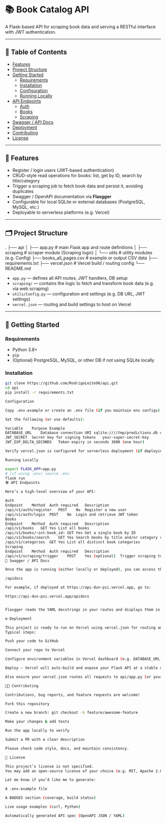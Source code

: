 # 📚 Book Catalog API

A Flask-based API for scraping book data and serving a RESTful interface with JWT authentication.

---

## 🧩 Table of Contents

- [Features](#features)  
- [Project Structure](#project-structure)  
- [Getting Started](#getting-started)  
  - [Requirements](#requirements)  
  - [Installation](#installation)  
  - [Configuration](#configuration)  
  - [Running Locally](#running-locally)  
- [API Endpoints](#api-endpoints)  
  - [Auth](#auth)  
  - [Books](#books)  
  - [Scraping](#scraping)  
- [Swagger / API Docs](#swagger--api-docs)  
- [Deployment](#deployment)  
- [Contributing](#contributing)  
- [License](#license)

---

## 🎯 Features

- Register / login users (JWT-based authentication)  
- CRUD-style read operations for books: list, get by ID, search by title/category  
- Trigger a scraping job to fetch book data and persist it, avoiding duplicates  
- Swagger / OpenAPI documentation via **Flasgger**  
- Configurable for local SQLite or external databases (PostgreSQL, MySQL, etc.)  
- Deployable to serverless platforms (e.g. Vercel)  

---

## 🗂 Project Structure

.
├── api
│ ├── app.py # main Flask app and route definitions
│ ├── scraping # scraper module (Scraping logic)
│ └── utils # utility modules (e.g. Config)
├── books_all_pages.csv # example or output CSV data
├── requirements.txt
├── vercel.json # Vercel build / routing config
└── README.md


- `app.py` — defines all API routes, JWT handlers, DB setup  
- `scraping/` — contains the logic to fetch and transform book data (e.g. via web scraping)  
- `utils/Config.py` — configuration and settings (e.g. DB URL, JWT settings)  
- `vercel.json` — routing and build settings to host on Vercel  

---

## 🚀 Getting Started

### Requirements

- Python 3.8+  
- `pip`  
- (Optional) PostgreSQL, MySQL, or other DB if not using SQLite locally  

### Installation

```bash
git clone https://github.com/RodrigoLeite96/api.git
cd api
pip install -r requirements.txt

Configuration

Copy .env.example or create an .env file (if you maintain env configs)

Set the following (or use defaults):

Variable	Purpose	Example
DATABASE_URL	Database connection URI	sqlite:////tmp/predictions.db or postgresql://user:pass@host:port/dbname
JWT_SECRET	Secret key for signing tokens	your-super-secret-key
JWT_EXP_DELTA_SECONDS	Token expiry in seconds	3600 (one hour)

Verify vercel.json is configured for serverless deployment (if deploying to Vercel)

Running Locally

export FLASK_APP=app.py
# (if using .env) source .env
flask run
🛠 API Endpoints

Here’s a high-level overview of your API:

Auth
Endpoint	Method	Auth required	Description
/api/v1/auth/register	POST	No	Register a new user
/api/v1/auth/login	POST	No	Login and retrieve JWT token
Books
Endpoint	Method	Auth required	Description
/api/v1/books	GET	Yes	List all books
/api/v1/books/<int:book_id>	GET	Yes	Get a single book by ID
/api/v1/books/search	GET	Yes	Search books by title and/or category query parameters
/api/v1/categories	GET	Yes	List all distinct book categories
Scraping
Endpoint	Method	Auth required	Description
/api/v1/scraping/trigger	POST	Yes (optional)	Trigger scraping to fetch and store new books
📄 Swagger / API Docs

Once the app is running (either locally or deployed), you can access the interactive documentation at:

/apidocs

For example, if deployed at https://api-dun-psi.vercel.app, go to:

https://api-dun-psi.vercel.app/apidocs


Flasgger reads the YAML docstrings in your routes and displays them in the UI, letting you test endpoints directly.

⚙ Deployment

This project is ready to run on Vercel using vercel.json for routing and build instructions.
Typical steps:

Push your code to GitHub

Connect your repo to Vercel

Configure environment variables in Vercel dashboard (e.g. DATABASE_URL, JWT_SECRET)

Deploy — Vercel will auto-build and expose your Flask API at a stable domain.

Also ensure your vercel.json routes all requests to api/app.py (or your entrypoint) so Flask handles them correctly.

🧑‍💻 Contributing

Contributions, bug reports, and feature requests are welcome!

Fork this repository

Create a new branch: git checkout -b feature/awesome-feature

Make your changes & add tests

Run the app locally to verify

Submit a PR with a clear description

Please check code style, docs, and maintain consistency.

📜 License

This project’s license is not specified.
You may add an open-source license of your choice (e.g. MIT, Apache 2.0) to LICENSE.md.

Let me know if you’d like me to generate:

A .env.example file

A BADGES section (coverage, build status)

Live usage examples (curl, Python)

Automatically generated API spec (OpenAPI JSON / YAML)